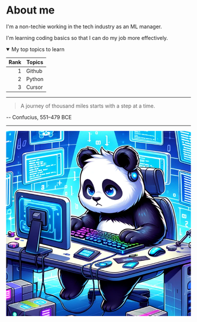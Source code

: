 # About me

I'm a non-techie working in the tech industry as an ML manager.

I'm learning coding basics so that I can do my job more effectively.

<details open>
<summary>My top topics to learn</summary>
 
| Rank | Topics        |
|-----:|---------------|
|     1| Github        |
|     2| Python        |
|     3| Cursor        |

</details>

---
> A journey of thousand miles starts with a step at a time.

-- Confucius, 551–479 BCE

---

<!-- TO DO: make the image smaller. -->

<picture>
 <img alt="coding panda" src="https://github.com/codingat46/codingat46/blob/main/coding%20panda.png">
</picture>
